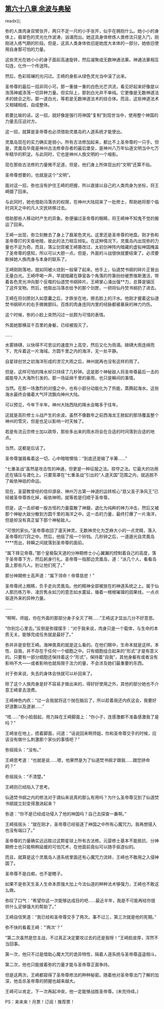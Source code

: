 ## [第六十八章 余波与奥秘](https://www.xxbiquge.com/11_11207/9081249.html)
readx();

  弥的人类肉身双臂张开，两只不足一尺的小手张开，似乎在拥抱什么。她小小的身体上，翡翠色的灵光化作波涛，汹涌而出。她这具身体修炼人类修法只是入门，刚刚进入练气期的阶段。但是，这具人类身体依旧是她庞大本体的一部分。她依旧使用自身那可怕的力量。

  这些灵光在她小小的身子面前高速旋转，然后凝聚成无数神通法篆。神通法篆相互勾连，化作一个传送阵。

  然后，色彩斑斓的光闪过。王崎的身影从绿色灵光当中滚了出来。

  圣帝尊的最后一招非同小可。那一重接一重的白色光芒洪流，看见好起来好像是以浩荡神威涤荡一切异种力量。但实际上，那到白光并不单纯。它更像是无数神道法术的统合之形。那一道白光，等若是无数神道法术的综合体。而且，这些神道法术又相辅相成，自成整体。

  若要比喻的话，这一招，就好像是强行将神国“复制”到现世当中，使用整个神国的力量去压迫对方。

  这一招，就算是圣帝尊也必须借助灵凰岛的人道系统才能使出。

  灵凰岛现在的实力确实是弱小。所有古法修加起来，都比不上圣帝尊的一只手。但是，灵凰岛毕竟是神州古法修幸存者的最后堡垒，是神州八万年仙道文明当中七万年精华的积淀。与此同时，它也是神州人族文明的一个缩影。

  现在那些古法修的力量微不足道，但是，他们身上所体现出的“文明”还算不俗。

  圣帝尊想要的，也就是这个“文明”。

  面对这一招，弥也没有护住王崎的把握，所以直接以自己的人类肉身为坐标，将王崎摄了回来。

  与此同时，她也借助冯落衣的权限，在神州大陆招来了一批修士，帮助她将那个临时洞天之中的凡人灾民转移过去。

  借助那些人移动时产生的异象。弥便骗过圣帝尊的眼睛，将王崎神不知鬼不觉的搬运了回来。

  王崎一出现，弥立刻散去了身上了翡翠色灵光。这里还是圣帝尊的地盘。刚才弥和圣帝尊打的天昏地暗，彼此的法力相互倾轧。在这种情况下。灵凰岛内出现弥的力量也不足为奇。而且，落尘剑宫被王崎篡改过，太初剑神阵内暗藏的虚拟神国掩盖了圣帝尊的感知，所以可以大胆一点。但是，外面的斗战很快就要结束了。必须要断掉她人族肉身与本身的联系了。

  王崎刚刚落地，就如同被火烧到一般窜了起来。他手上，仙道焚书纲的碎片正冒出无量白光。王崎呼喝一声，早就暗藏在静室各个角落的符篆纷纷被贾维斯激活，带着各色灵光冲向那个反噬的仙道焚书纲碎片。王崎掌心涌出强**力，总算是镇压了这件宝物。然后，他取出冯落衣给予的那个剑匣，一把将仙丹焚书纲扔了进去。

  王崎在将剑匣封入如意囊之后，才跌坐在地，擦去脸上的汗水。他刚才握着这仙道焚书纲碎片的右手微微颤抖。百炼的肉身连同内里的经脉都被暴戾的神力灼伤。

  这个时候，弥的小脸上突然闪过一丝颇为可惜的表情。

  外面她那横亘千百里的身躯，已经被毁灭了。

  ……

  水雾磅礴，以快得不可思议的速度升上高空，然后又化为雨滴。磅礴大雨连绵而下，充斥着这一片海域。方圆千里之内的海洋，无一处平静。

  自星球创世之初海洋形成的滂沱大雨之后，神州就再也没有这样的雨了。

  但是，这样可怕的降水却只持续了几秒钟。这是那个神秘敌人将圣帝尊最后一击的威能导入大海所引发的。那一场延绵千里的豪雨，也只是瞬间的事情。

  当然。在那一场激烈的对撞之中，也有小部分动能化为了热能，蒸腾起海水。这些海水最终会循着大气环流飘向神州大陆。

  可以预见，今年下半年。神州大陆西陆的降水会略多于往年。

  这就是高阶修士斗战产生的余波。虽然不像数年之前西海龙王掀起的那场覆盖整个神州的雪灾，但是也足以影响一时天候了。

  若是有流云宗修士加以疏导，那些多出来的雨水将会在合适的时间落到合适的地点。

  当然，这都是后话了。

  圣帝尊皱眉看着这一切，心中暗暗懊恼：“到底还是输了半筹……”

  “七重圣战”虽然是攻击性的神通，但更是一种征服之法。掠夺之法。它最大的功用还在镇压与渡化上。只要笼罩在“七重圣战”引出的“人道天国”范围之内，就逃脱不了皈依神祇的命运。

  现在，圣婴教曾经的信仰源泉、神州万古第一神道的运转核心“慈父圣子净风王”已经被圣帝尊炼化掉，皈依神明，就等若是归顺于圣帝尊。

  但是，这一击却被一股古怪的力量震散了神髓，退化为纯粹的神力冲击，然后又被那个神秘大敌分散到方圆千里的海洋之中。这一击的力量，最终打爆了一片海洋，但是却没有真正留下那个神秘敌人。

  “可恨的家伙。”圣帝尊收回了漫天神灵。无数神灵化为芝麻大小的一点灵精，落入圣帝尊的穴窍之中。然后，他摇了摇一个铃铛。几秒钟之后，一道遁光自灵凰岛****而出，转瞬之间就落到圣帝尊的面前。

  “属下拜见帝尊。”那个皇极裂天道的分神期修士小心翼翼的控制着自己的高度，落于圣帝尊下方，然后躬身行礼。圣帝尊一指那边灵凰岛，道：“派几个人，看看岛面上那些凡人。别让他们死了。”

  那分神期修士高声道：“属下领命！帝尊慈悲！”

  圣帝尊闭上眼睛，负手走向灵凰岛。他的精神全部被放在的神道系统之上。属于仙人那历练万年、凌厉隽永如刀的意志如水蔓延，循着一根根璀璨的因果线，一点点驱逐外来的异种力量。

  ……

  “啊啊，师姐，你在外面的那部分身子全灭了啊……”王崎这才显出几分不好意思。

  “你别忘心里去。”反倒是弥摆摆手：“对于我来说，肉身只是一个载体，与生命的本质无关。能够完成任务就是最好了。”

  弥并非是安慰王崎。海神类真的就是这么看的。在他们眼中，生命本就是这样。本性、自我，并不存在于任何一个细胞之中。只有细胞组合起来的“形式”才是有意义的。只要有一部分细胞还保持着这个“形式”，保持着“自我”，其他身躯有或者没有影响不大——或者影响也就局限于法力的量，不会涉及她们最重要的东西。

  对于弥来说，失去的身体会快就可以补回来了。

  除了这个人族肉身是好不容易才做出来的，得好好使用之外，其他的部分她也不介意王崎拿去浪费。

  王崎神色内疚：“过一会我就将这个抛在脑后了，所以趁着我还内疚这会，我要好好道歉以及道谢……”

  “唔……”弥小脸鼓起，用力跺在王崎脚面上：“你小子，连感激都不准备感激我了是吗？”

  王崎坐在地上，捂着脚面，问道：“话说回来啊师姐，你和圣帝尊交手的时候，应该没有做什么刺激那个家伙的事情吧？”

  弥摇摇头：“没有。”

  王崎思考道：“也就是说……嗯，他果然是为了仙道焚书纲才跟我……跟您拼命的？”

  弥摇摇头：“不清楚。”

  王崎则已经陷入了思考。

  仙道焚书纲之内的修法对于谪仙来说真的那么有用吗？为什么圣帝尊见到了仙道焚书纲就立刻变得激进起来？

  弥道：“你不是已经成功侵入了他的神国吗？自己去探查一番啊。”

  王崎摇摇头：“就在刚才，圣帝尊已经驱逐了神国之中所有心魔咒力。我再想侵入也没有端口了。”

  圣帝尊的力量确实远远胜过这颗星球上所有古法修。元婴修士基本不能抵抗、分神期修士也只能稍稍延缓的可怕咒术，在他面前竟似可以随手驱逐似的。

  而且，就算是这个灵凰岛人道系统里面还有心魔咒力流转，王崎也不敢用之入侵神国了。

  圣帝尊不是白痴，也不是瞎子。

  如果不是弥天生圣人生命本质强大加上今法仙道的种种法术够强力，王崎也不敢这么做。

  弥叹了口气：“希望你这一次能够达成目的吧……最近半年，我是不可能再给你提供什么足够强大的帮助了。”

  王崎自信笑道：“我已经和圣帝尊交手了两次。事不过三，第三次就是他的死期。”

  弥不快的看着王崎：“‘两次’？”

  “第二次虽然是您主战，不过真正决定要攻过去的还是我呀！”王崎脸皮厚，浑然不当回事。

  第一次，他只不过是借助心魔大咒的诡异特性，隔着人道系统与圣帝尊遥遥相斗。

  第二次，他也只能接着弥的力量才能与圣帝尊正面争持。

  但是这两次，王崎都窥得了圣帝尊修法的种种秘密。随着他对圣帝尊法门了解的加深，他击杀圣帝尊的把握也越来越大。

  王崎可以肯定，下一次再起冲突，他一定能够战胜圣帝尊。(未完待续。)

  PS：来来来！月票！订阅！推荐票！
